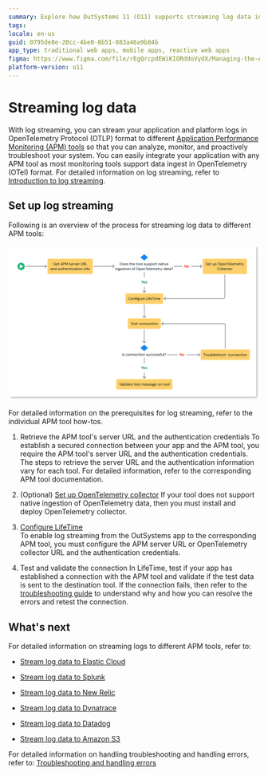 ```yaml
---
summary: Explore how OutSystems 11 (O11) supports streaming log data in OTLP format to various APM tools for enhanced monitoring and troubleshooting.
tags: 
locale: en-us
guid: 0795de8e-20cc-4be0-8b51-883a46a9b84b
app_type: traditional web apps, mobile apps, reactive web apps
figma: https://www.figma.com/file/rEgQrcpdEWiKIORddoVydX/Managing-the-Applications-Lifecycle?type=design&node-id=3139%3A1159&mode=design&t=IIMVc2WTi7UxHv00-1
platform-version: o11
---
```


# Streaming log data

With log streaming, you can stream your application and platform logs in OpenTelemetry Protocol (OTLP) format to different [Application Performance Monitoring (APM) tools](intro.md#supported-application-performance-monitoring-tools) so that you can analyze, monitor, and proactively troubleshoot your system. You can easily integrate your application with any APM tool as most monitoring tools support data ingest in OpenTelemetry (OTel) format. For detailed information on log streaming, refer to [Introduction to log streaming](intro.md).

## Set up log streaming

Following is an overview of the process for streaming log data to different APM tools:

![Diagram illustrating the process flow for streaming log data to APM tools](images/log-streaming-process-flow-diag.png "Log Streaming Process Flow Diagram")

<div class="info" markdown="1">

For detailed information on the prerequisites for log streaming, refer to the individual APM tool how-tos.

</div>

1. Retrieve the APM tool's server URL and the authentication credentials
To establish a secured connection between your app and the APM tool, you require the APM tool's server URL and the authentication credentials. The steps to retrieve the server URL and the authentication information vary for each tool. For detailed information, refer to the corresponding APM tool documentation.

2. (Optional) [Set up OpenTelemetry collector](configure-collector.md)
If your tool does not support native ingestion of OpenTelemetry data, then you must install and deploy OpenTelemetry collector.

3. [Configure LifeTime](lifetime-streaming.md)  
To enable log streaming from the OutSystems app to the corresponding APM tool, you must configure the APM server URL or OpenTelemetry collector URL and the authentication credentials.  

4. Test and validate the connection
In LifeTime, test if your app has established a connection with the APM tool and validate if the test data is sent to the destination tool. If the connection fails, then refer to the [troubleshooting guide](https://success.outsystems.com/support/errors/log_streaming_errors/) to understand why and how you can resolve the errors and retest the connection.

## What's next

For detailed information on streaming logs to different APM tools, refer to:

* [Stream log data to Elastic Cloud](elastic.md)

* [Stream log data to Splunk](splunk.md)

* [Stream log data to New Relic](new-relic.md)

* [Stream log data to Dynatrace](dynatrace.md)

* [Stream log data to Datadog](datadog.md)

* [Stream log data to Amazon S3](amazon-s3.md)

For detailed information on handling troubleshooting and handling errors, refer to:
[Troubleshooting and handling errors](https://success.outsystems.com/support/errors/log_streaming_errors/)
